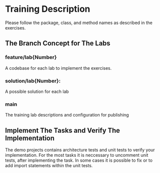 # Training Description

Please follow the package, class, and method names as described in the exercises.

## The Branch Concept for The Labs

### feature/lab{Number}
A codebase for each lab to implement the exercises.

### solution/lab{Number}: 
A possible solution for each lab

### main
The training lab descriptions and configuration for publishing

## Implement The Tasks and Verify The Implementation

The demo projects contains architecture tests and unit tests to verify your implementation.
For the most tasks it is neccessary to uncomment unit tests, after implementing the task. 
In some cases it is possible to fix or to add import statements within the unit tests.
